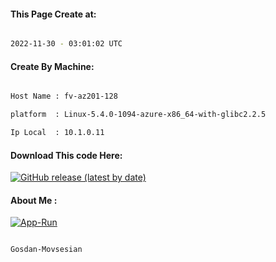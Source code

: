 
   
#### This Page Create at:

```bash

2022-11-30 - 03:01:02 UTC

```

#### Create By Machine:

```bash

Host Name : fv-az201-128

platform  : Linux-5.4.0-1094-azure-x86_64-with-glibc2.2.5

Ip Local  : 10.1.0.11

```
#### Download This code Here:

[![GitHub release (latest by date)](https://img.shields.io/github/v/release/Gosdan-Movsesian/Gosdan?style=for-the-badge&label=Download)](https://github.com/Gosdan-Movsesian/Gosdan/releases) 

</p> 

#### About Me :

[![App-Run](https://github.com/Gosdan-Movsesian/Gosdan/actions/workflows/App-Run.yml/badge.svg)](https://github.com/Gosdan-Movsesian/Gosdan/actions/workflows/App-Run.yml)

```bash

Gosdan-Movsesian

```

